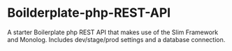 Boilderplate-php-REST-API
=========================

A starter Boilerplate php REST API that makes use of the Slim Framework and Monolog.  Includes dev/stage/prod settings and a database connection.
